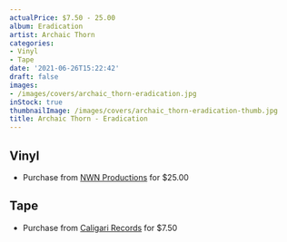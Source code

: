 ```yaml
---
actualPrice: $7.50 - 25.00
album: Eradication
artist: Archaic Thorn
categories:
- Vinyl
- Tape
date: '2021-06-26T15:22:42'
draft: false
images:
- /images/covers/archaic_thorn-eradication.jpg
inStock: true
thumbnailImage: /images/covers/archaic_thorn-eradication-thumb.jpg
title: Archaic Thorn - Eradication
---
```


## Vinyl
* Purchase from [NWN Productions](http://shop.nwnprod.com/index.php?route=product/product&path=75&product_id=16267&sort=pd.name&order=ASC) for $25.00
## Tape
* Purchase from [Caligari Records](https://caligarirecords.storenvy.com/products/31551505-archaic-thorn-eradication) for $7.50
